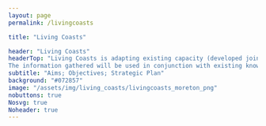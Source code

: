 ```yaml
---
layout: page
permalink: /livingcoasts

title: "Living Coasts"

header: "Living Coasts"
headerTop: "Living Coasts is adapting existing capacity (developed jointly by Australia and the UK) to allow coastal and influencing inland landscapes to be consistently characterised, mapped and monitored from dense time-series of Earth observations and modelled descriptors of the environment.  Working within the framework of the Open Data Cube [link to https://livingearthhub.org/europe/wales/big-data/ but move location to https://livingearthhub.org/big-data/], Living Coasts is using environmental descriptors retrieved or classified primarily from satellite sensor data to construct historical and current land cover maps and associated descriptions, with particular focus on “Blue Carbon (Coastal) Ecosystems”, including mangroves, saltmarshes and seagrasses. Comparisons over varying timeframes are then being used to document past changes by extracting evidence for impacts and driving pressures obtained from Earth observations and other sources.
The information gathered will be used in conjunction with existing knowledge to inform decisions relating to planning of future landscapes under a range of economic and/or climate scenarios, quantifying associated benefits and risks, and monitoring progress towards co-designed plans including through Earth observations.   Major emphasis is placed on maintaining, recovering and/or enhancing major components of the coastal zone (natural resources, biodiversity).  Therefore, responses that promote positive pressures, avoid negative pressures or allow mitigation or adaptation of those that cannot be avoided will be promoted, with optimal pathways to achievement based on robust evidence."
subtitle: "Aims; Objectives; Strategic Plan"
background: "#072857"
image: "/assets/img/living_coasts/livingcoasts_moreton_png"
nobuttons: true
Nosvg: true
Noheader: true
---
```

